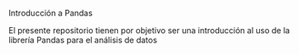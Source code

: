 Introducción a Pandas

El presente repositorio tienen por objetivo ser una introducción al uso de la librería Pandas para el análisis de datos
